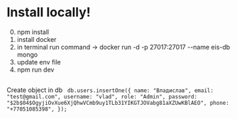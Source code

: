 # Install locally!

0. npm install
1. install docker
2. in terminal run command -> docker run -d -p 27017:27017 --name eis-db mongo
3. update env file
4. npm run dev

##

Create object in db
` 
  db.users.insertOne({
   name: "Владислав",
   email: "test@gmail.com",
   username: "vlad",
   role: "Admin",
   password: "$2b$04$OgyjiOvXue6XjQhwVCmb9uy1TLb31YIKGTJOVabg81aXZUwKBlAEO",
   phone: "+77051085398",
 });
 `
